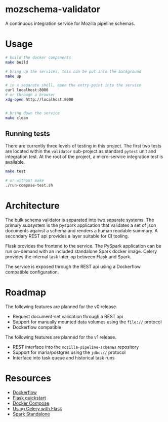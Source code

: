 # mozschema-validator

A continuous integration service for Mozilla pipeline schemas.

# Usage

```bash
# build the docker components
make build

# bring up the services, this can be put into the background
make up

# in a separate shell, open the entry-point into the service
curl localhost:8000
# or through a browser
xdg-open http://localhost:8000


# bring down the service
make clean
```

## Running tests

There are currently three levels of testing in this project. The first two tests are located
within the `validator` sub-project as standard `pytest` unit and integration test. At the root
of the project, a micro-service integration test is available.

```bash
make test

# or without make
./run-compose-test.sh
```

# Architecture

The bulk schema validator is separated into two separate systems. The primary subsystem is the
pyspark application that validates a set of json documents against a schema and renders a human
readable summary. A secondary REST api provides a layer suitable for CI tooling.

Flask provides the frontend to the service. The PySpark application can be run on-demand with an
included standalone Spark docker image. Celery provides the internal task inter-op between Flask
and Spark.

The service is exposed through the REST api using a Dockerflow compatible configuration.

# Roadmap

The following features are planned for the v0 release.

* Request document-set validation through a REST api
* Support for manually mounted data volumes using the `file://` protocol
* Dockerflow compatible

The following features are planned for the v1 release.

* REST interface into the `mozilla-pipeline-schemas` repository
* Support for maria/postgres using the `jdbc://` protocol
* Interface into task queue and historical task runs

# Resources

* [Dockerflow](https://github.com/mozilla-services/Dockerflow)
* [Flask quickstart](http://flask.pocoo.org/docs/0.12/quickstart/#a-minimal-application)
* [Docker Compose](https://docs.docker.com/compose/gettingstarted/#step-1-setup)
* [Using Celery with Flask](https://blog.miguelgrinberg.com/post/using-celery-with-flask)
* [Spark Standalone](https://spark.apache.org/docs/latest/spark-standalone.html)